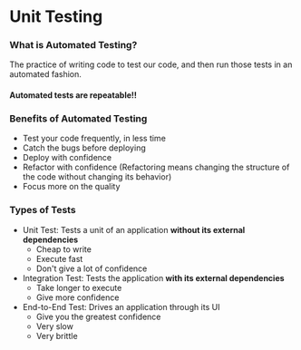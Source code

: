 # Unit Testing

### What is Automated Testing?

The practice of writing code to test our code, and then run those tests in an automated fashion.

#### Automated tests are repeatable!!

### Benefits of Automated Testing

- Test your code frequently, in less time
- Catch the bugs before deploying
- Deploy with confidence
- Refactor with confidence (Refactoring means changing the structure of the code without changing its behavior)
- Focus more on the quality

### Types of Tests

- Unit Test: Tests a unit of an application **without its external dependencies** 
  - Cheap to write
  - Execute fast
  - Don't give a lot of confidence
- Integration Test: Tests the application **with its external dependencies**
  - Take longer to execute
  - Give more confidence
- End-to-End Test: Drives an application through its UI
  - Give you the greatest confidence
  - Very slow
  - Very brittle

